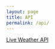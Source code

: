 ```yaml
---
layout: page
title: API
permalink: /api/
---
```


[Live Weather API](https://trentcardall.github.io/cuddly-succotash/fastpages/jupyter/2022/10/10/API.html)